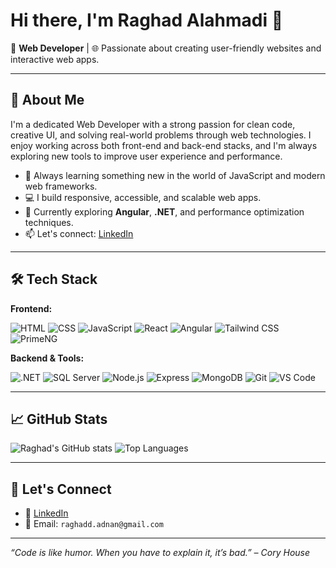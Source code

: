 # Hi there, I'm Raghad Alahmadi 👋

🎯 **Web Developer** | 🌐 Passionate about creating user-friendly websites and interactive web apps.

---

## 🚀 About Me

I'm a dedicated Web Developer with a strong passion for clean code, creative UI, and solving real-world problems through web technologies. I enjoy working across both front-end and back-end stacks, and I'm always exploring new tools to improve user experience and performance.

- 🧠 Always learning something new in the world of JavaScript and modern web frameworks.
- 💻 I build responsive, accessible, and scalable web apps.
- 🌱 Currently exploring **Angular**, **.NET**, and performance optimization techniques.
- 📫 Let's connect: [LinkedIn](https://www.linkedin.com/in/raghad--alahmadi)

---

## 🛠️ Tech Stack

**Frontend:**

![HTML](https://img.shields.io/badge/-HTML5-E34F26?logo=html5&logoColor=fff)
![CSS](https://img.shields.io/badge/-CSS3-1572B6?logo=css3&logoColor=fff)
![JavaScript](https://img.shields.io/badge/-JavaScript-F7DF1E?logo=javascript&logoColor=000)
![React](https://img.shields.io/badge/-React-61DAFB?logo=react&logoColor=000)
![Angular](https://img.shields.io/badge/-Angular-DD0031?logo=angular&logoColor=white)
![Tailwind CSS](https://img.shields.io/badge/-Tailwind%20CSS-06B6D4?logo=tailwindcss&logoColor=white)
![PrimeNG](https://img.shields.io/badge/-PrimeNG-0C7CD5?logo=primefaces&logoColor=white)

**Backend & Tools:**

![.NET](https://img.shields.io/badge/-.NET-512BD4?logo=dotnet&logoColor=white)
![SQL Server](https://img.shields.io/badge/-SQL%20Server-CC2927?logo=microsoft-sql-server&logoColor=white)
![Node.js](https://img.shields.io/badge/-Node.js-339933?logo=node.js&logoColor=fff)
![Express](https://img.shields.io/badge/-Express-black?logo=express&logoColor=white)
![MongoDB](https://img.shields.io/badge/-MongoDB-47A248?logo=mongodb&logoColor=white)
![Git](https://img.shields.io/badge/-Git-F05032?logo=git&logoColor=white)
![VS Code](https://img.shields.io/badge/-VSCode-007ACC?logo=visual-studio-code&logoColor=white)

---

## 📈 GitHub Stats

![Raghad's GitHub stats](https://github-readme-stats.vercel.app/api?username=raghadalahmadi&show_icons=true&theme=radical)
![Top Languages](https://github-readme-stats.vercel.app/api/top-langs/?username=raghadalahmadi&layout=compact&theme=radical)

---

## 🔗 Let's Connect

- 💼 [LinkedIn](https://www.linkedin.com/in/raghad--alahmadi)
- 📧 Email: `raghadd.adnan@gmail.com`

---

*“Code is like humor. When you have to explain it, it’s bad.” – Cory House*
